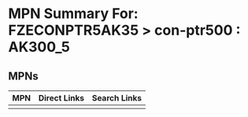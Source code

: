 



# MPN Summary For: FZECONPTR5AK35 > con-ptr500 : AK300_5

## MPNs
  

|MPN|Direct Links|Search Links|
| :--- | :--- | :--- |
||||
